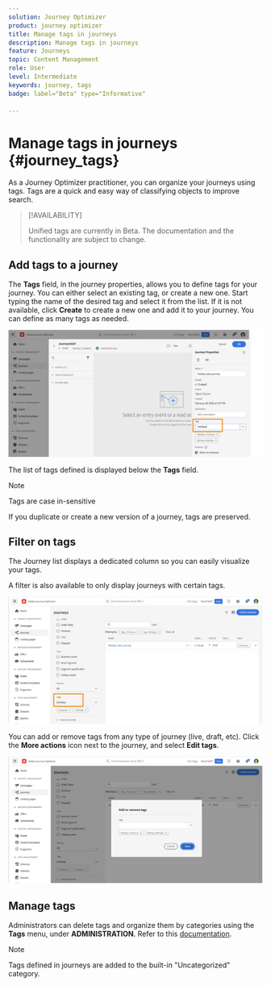 ```yaml
---
solution: Journey Optimizer
product: journey optimizer
title: Manage tags in journeys
description: Manage tags in journeys
feature: Journeys
topic: Content Management
role: User
level: Intermediate
keywords: journey, tags
badge: label="Beta" type="Informative"

---
```

# Manage tags in journeys {#journey_tags}

As a Journey Optimizer practitioner, you can organize your journeys using tags. Tags are a quick and easy way of classifying objects to improve search.

>[!AVAILABILITY]
>
> Unified tags are currently in Beta. The documentation and the functionality are subject to change.

## Add tags to a journey

The **Tags** field, in the journey properties, allows you to define tags for your journey. You can either select an existing tag, or create a new one. Start typing the name of the desired tag and select it from the list. If it is not available, click **Create** to create a new one and add it to your journey. You can define as many tags as needed.

![](assets/tags1.png)

The list of tags defined is displayed below the **Tags** field. 

>[!NOTE]
>
> Tags are case in-sensitive
> 
> If you duplicate or create a new version of a journey, tags are preserved.

## Filter on tags

The Journey list displays a dedicated column so you can easily visualize your tags. 

A filter is also available to only display journeys with certain tags.

![](assets/tags2.png)

You can add or remove tags from any type of journey (live, draft, etc). Click the **More actions** icon next to the journey, and select **Edit tags**. 

![](assets/tags3.png)

## Manage tags

Administrators can delete tags and organize them by categories using the **Tags** menu, under **ADMINISTRATION**. Refer to this [documentation](https://experienceleague.adobe.com/docs/experience-platform/administrative-tags/overview.html). 

>[!NOTE]
>
> Tags defined in journeys are added to the built-in "Uncategorized" category.
